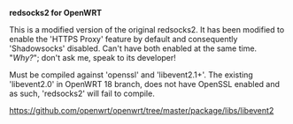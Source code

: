 <b>redsocks2 for OpenWRT</b>

This is a modified version of the original redsocks2. It has been modified to enable the 'HTTPS Proxy' feature by default and consequently 'Shadowsocks' disabled. Can't have both enabled at the same time. "<i>Why?</i>"; don't ask me, speak to its developer!

Must be compiled against 'openssl' and 'libevent2.1+'. The existing 'libevent2.0' in OpenWRT 18 branch, does not have OpenSSL enabled and as such, 'redsocks2' will fail to compile.

https://github.com/openwrt/openwrt/tree/master/package/libs/libevent2

